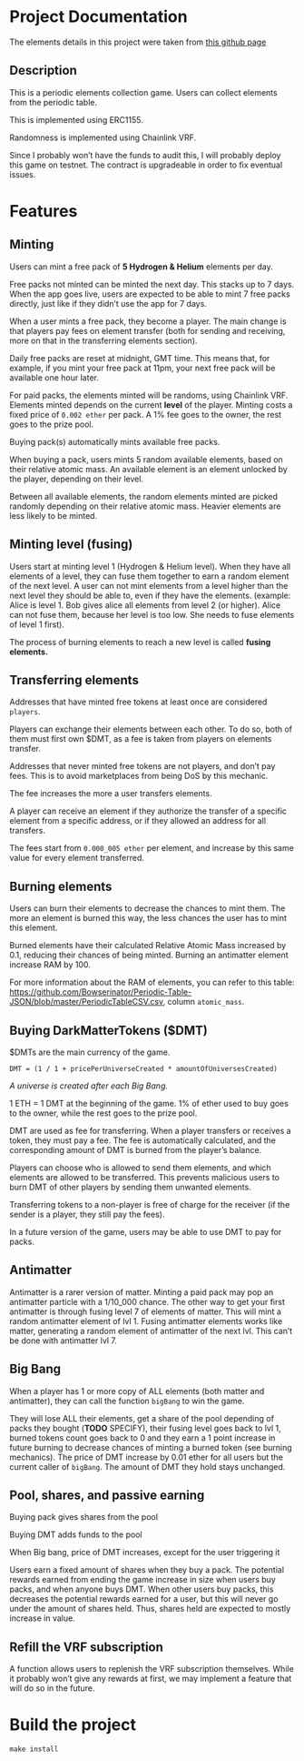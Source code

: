 # Project Documentation

The elements details in this project were taken from [this github page](https://github.com/Bowserinator/Periodic-Table-JSON)

## Description

This is a periodic elements collection game. Users can collect elements from the periodic table.

This is implemented using ERC1155.

Randomness is implemented using Chainlink VRF.

Since I probably won’t have the funds to audit this, I will probably deploy this game on testnet. The contract is upgradeable in order to fix eventual issues. 

# Features

## Minting

Users can mint a free pack of **5 Hydrogen & Helium** elements per day.

Free packs not minted can be minted the next day. This stacks up to 7 days. When the app goes live, users are expected to be able to mint 7 free packs directly, just like if they didn’t use the app for 7 days.

When a user mints a free pack, they become a player. The main change is that players pay fees on element transfer (both for sending and receiving, more on that in the transferring elements section). 

Daily free packs are reset at midnight, GMT time. This means that, for example, if you mint your free pack at 11pm, your next free pack will be available one hour later.

For paid packs, the elements minted will be randoms, using Chainlink VRF. Elements minted depends on the current **level** of the player. Minting costs a fixed price of `0.002 ether` per pack. A 1% fee goes to the owner, the rest goes to the prize pool.

Buying pack(s) automatically mints available free packs.

When buying a pack, users mints 5 random available elements, based on their relative atomic mass. An available element is an element unlocked by the player, depending on their level.

Between all available elements, the random elements minted are picked randomly depending on their relative atomic mass. Heavier elements are less likely to be minted.

## Minting level (fusing)

Users start at minting level 1 (Hydrogen & Helium level). When they have all elements of a level, they can fuse them together to earn a random element of the next level. A user can not mint elements from a level higher than the next level they should be able to, even if they have the elements. (example: Alice is level 1. Bob gives alice all elements from level 2 (or higher). Alice can not fuse them, because her level is too low. She needs to fuse elements of level 1 first).

The process of burning elements to reach a new level is called **fusing elements.**

## Transferring elements

Addresses that have minted free tokens at least once are considered `players`.

Players can exchange their elements between each other. To do so, both of them must first own $DMT, as a fee is taken from players on elements transfer. 

Addresses that never minted free tokens are not players, and don’t pay fees. This is to avoid marketplaces from being DoS by this mechanic.

The fee increases the more a user transfers elements.

A player can receive an element if they authorize the transfer of a specific element from a specific address, or if they allowed an address for all transfers.

The fees start from `0.000_005 ether` per element, and increase by this same value for every element transferred.

## Burning elements

Users can burn their elements to decrease the chances to mint them. The more an element is burned this way, the less chances the user has to mint this element. 

Burned elements have their calculated Relative Atomic Mass increased by 0.1, reducing their chances of being minted. Burning an antimatter element increase RAM by 100.

For more information about the RAM of elements, you can refer to this table: https://github.com/Bowserinator/Periodic-Table-JSON/blob/master/PeriodicTableCSV.csv, column `atomic_mass`.

## Buying DarkMatterTokens ($DMT)

$DMTs are the main currency of the game. 

`DMT = (1 / 1 + pricePerUniverseCreated * amountOfUniversesCreated)`

*A universe is created after each Big Bang.*

1 ETH = 1 DMT at the beginning of the game. 1% of ether used to buy goes to the owner, while the rest goes to the prize pool.

DMT are used as fee for transferring. When a player transfers or receives a token, they must pay a fee. The fee is automatically calculated, and the corresponding amount of DMT is burned from the player’s balance. 

Players can choose who is allowed to send them elements, and which elements are allowed to be transferred. This prevents malicious users to burn DMT of other players by sending them unwanted elements.

Transferring tokens to a non-player is free of charge for the receiver (if the sender is a player, they still pay the fees).

In a future version of the game, users may be able to use DMT to pay for packs.

## Antimatter

Antimatter is a rarer version of matter. Minting a paid pack may pop an antimatter particle with a 1/10_000 chance. The other way to get your first antimatter is through fusing level 7 of elements of matter. This will mint a random antimatter element of lvl 1. Fusing antimatter elements works like matter, generating a random element of antimatter of the next lvl. This can’t be done with antimatter lvl 7.

## Big Bang

When a player has 1 or more copy of ALL elements (both matter and antimatter), they can call the function `bigBang` to win the game. 

They will lose ALL their elements, get a share of the pool depending of packs they bought (**TODO** SPECIFY), their fusing level goes back to lvl 1, burned tokens count goes back to 0 and they earn a 1 point increase in future burning to decrease chances of minting a burned token (see burning mechanics). The price of DMT increase by 0.01 ether for all users but the current caller of `bigBang`. The amount of DMT they hold stays unchanged.

## Pool, shares, and passive earning

Buying pack gives shares from the pool

Buying DMT adds funds to the pool

When Big bang, price of DMT increases, except for the user triggering it

Users earn a fixed amount of shares when they buy a pack. The potential rewards earned from ending the game increase in size when users buy packs, and when anyone buys DMT. When other users buy packs, this decreases the potential rewards earned for a user, but this will never go under the amount of shares held. Thus, shares held are expected to mostly increase in value.

## Refill the VRF subscription

A function allows users to replenish the VRF subscription themselves. While it probably won’t give any rewards at first, we may implement a feature that will do so in the future.

# Build the project

`make install`
